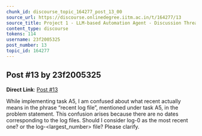 ```yaml
---
chunk_id: discourse_topic_164277_post_13_00
source_url: https://discourse.onlinedegree.iitm.ac.in/t/164277/13
source_title: Project 1 - LLM-based Automation Agent - Discussion Thread [TDS Jan 2025]
content_type: discourse
tokens: 114
username: 23f2005325
post_number: 13
topic_id: 164277
---
```


## Post #13 by 23f2005325

**Direct Link**: [Post #13](https://discourse.onlinedegree.iitm.ac.in/t/164277/13)

While implementing task A5, I am confused about what recent actually means in the phrase “recent log file”, mentioned under task A5, in the problem statement. This confusion arises because there are no dates corresponding to the log files. Should I consider log-0 as the most recent one? or the log-&lt;largest_number&gt; file? Please clarify.

